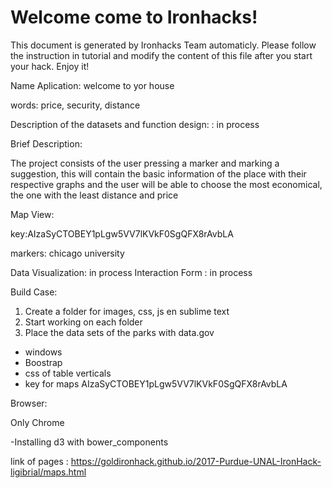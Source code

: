 # Welcome come to Ironhacks!

This document is generated by Ironhacks Team automaticly. Please follow the instruction in tutorial and modify the content of this file after you start your hack. Enjoy it!

Name Aplication: welcome to yor house

words: price, security, distance

Description of the datasets and function design: 
: in process

Brief Description:

The project consists of the user pressing a marker and marking a suggestion, this will contain the basic information of the place with their respective graphs and the user will be able to choose the most economical, the one with the least distance and price


Map View:


key:AIzaSyCTOBEY1pLgw5VV7lKVkF0SgQFX8rAvbLA

markers: chicago university

Data Visualization: in process
Interaction Form : in process

Build Case:

1. Create a folder for images, css, js en sublime text
2. Start working on each folder
3. Place the data sets of the parks with data.gov 

* windows
* Boostrap
* css of table verticals
* key for maps AIzaSyCTOBEY1pLgw5VV7lKVkF0SgQFX8rAvbLA

Browser:

Only Chrome 


-Installing d3 with bower_components



link of pages :  https://goldironhack.github.io/2017-Purdue-UNAL-IronHack-ligibrial/maps.html


